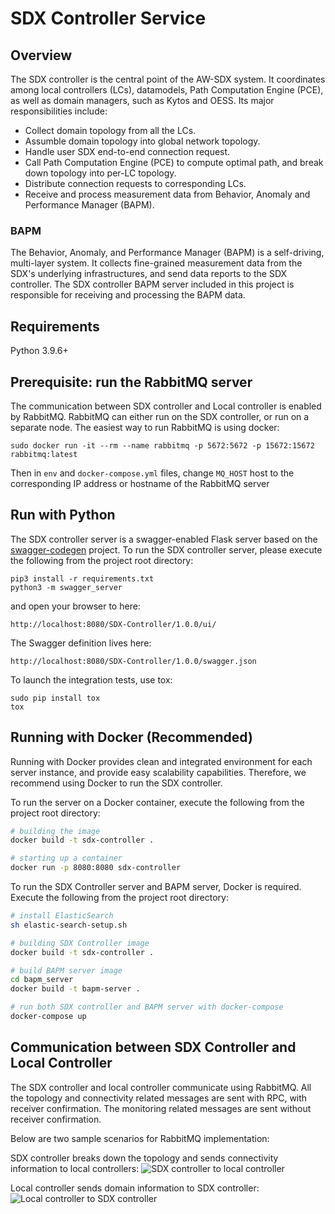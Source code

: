 # SDX Controller Service

## Overview
The SDX controller is the central point of the AW-SDX system. It coordinates among local controllers (LCs), datamodels, Path Computation Engine (PCE), as well as domain managers, such as Kytos and OESS. Its major responsibilities include:

* Collect domain topology from all the LCs.
* Assumble domain topology into global network topology.
* Handle user SDX end-to-end connection request.
* Call Path Computation Engine (PCE) to compute optimal path, and break down topology into per-LC topology.
* Distribute connection requests to corresponding LCs.
* Receive and process measurement data from Behavior, Anomaly and Performance Manager (BAPM).

### BAPM
The Behavior, Anomaly, and Performance Manager (BAPM) is a self-driving, multi-layer system. It collects fine-grained measurement data from the SDX's underlying infrastructures, and send data reports to the SDX controller. The SDX controller BAPM server included in this project is responsible for receiving and processing the BAPM data.

## Requirements
Python 3.9.6+

## Prerequisite: run the RabbitMQ server
The communication between SDX controller and Local controller is enabled by RabbitMQ. RabbitMQ can either run on the SDX controller, or run on a separate node. The easiest way to run RabbitMQ is using docker:

```
sudo docker run -it --rm --name rabbitmq -p 5672:5672 -p 15672:15672 rabbitmq:latest
```

Then in `env` and `docker-compose.yml` files, change `MQ_HOST` host to the corresponding IP address or hostname of the RabbitMQ server

## Run with Python
The SDX controller server is a swagger-enabled Flask server based on the [swagger-codegen](https://github.com/swagger-api/swagger-codegen) project.
To run the SDX controller server, please execute the following from the project root directory:

```
pip3 install -r requirements.txt
python3 -m swagger_server
```

and open your browser to here:

```
http://localhost:8080/SDX-Controller/1.0.0/ui/
```

The Swagger definition lives here:

```
http://localhost:8080/SDX-Controller/1.0.0/swagger.json
```

To launch the integration tests, use tox:

```
sudo pip install tox
tox
```

## Running with Docker (Recommended)

Running with Docker provides clean and integrated environment for each server instance, and provide easy scalability capabilities. Therefore, we recommend using Docker to run the SDX controller. 

To run the server on a Docker container, execute the following from the project root directory:

```bash
# building the image
docker build -t sdx-controller .

# starting up a container
docker run -p 8080:8080 sdx-controller
```

To run the SDX Controller server and BAPM server, Docker is required. 
Execute the following from the project root directory:

```bash
# install ElasticSearch
sh elastic-search-setup.sh

# building SDX Controller image
docker build -t sdx-controller .

# build BAPM server image
cd bapm_server
docker build -t bapm-server .

# run both SDX controller and BAPM server with docker-compose
docker-compose up
```

## Communication between SDX Controller and Local Controller

The SDX controller and local controller communicate using RabbitMQ. All the topology and connectivity related messages are sent with RPC, with receiver confirmation. The monitoring related messages are sent without receiver confirmation.

Below are two sample scenarios for RabbitMQ implementation:

SDX controller breaks down the topology and sends connectivity information to local controllers:
![SDX controller to local controller](https://user-images.githubusercontent.com/29924060/139588273-100a0bb2-14ba-496f-aedf-a122b9793325.jpg)

Local controller sends domain information to SDX controller:
![Local controller to SDX controller](https://user-images.githubusercontent.com/29924060/139588283-2ea32803-92e3-4812-9e8a-3d829549ae40.jpg)
